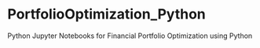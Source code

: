 # PortfolioOptimization_Python
Python Jupyter Notebooks for Financial Portfolio Optimization using Python
